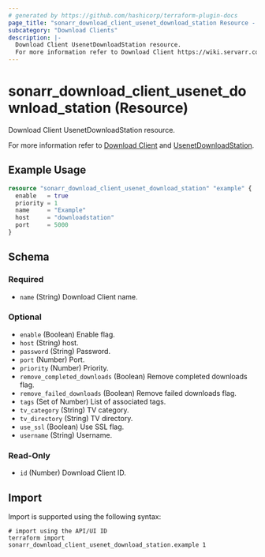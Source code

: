 ```yaml
---
# generated by https://github.com/hashicorp/terraform-plugin-docs
page_title: "sonarr_download_client_usenet_download_station Resource - terraform-provider-sonarr"
subcategory: "Download Clients"
description: |-
  Download Client UsenetDownloadStation resource.
  For more information refer to Download Client https://wiki.servarr.com/sonarr/settings#download-clients and UsenetDownloadStation https://wiki.servarr.com/sonarr/supported#usenetdownloadstation.
---
```


# sonarr_download_client_usenet_download_station (Resource)

<!-- subcategory:Download Clients -->Download Client UsenetDownloadStation resource.
For more information refer to [Download Client](https://wiki.servarr.com/sonarr/settings#download-clients) and [UsenetDownloadStation](https://wiki.servarr.com/sonarr/supported#usenetdownloadstation).

## Example Usage

```terraform
resource "sonarr_download_client_usenet_download_station" "example" {
  enable   = true
  priority = 1
  name     = "Example"
  host     = "downloadstation"
  port     = 5000
}
```

<!-- schema generated by tfplugindocs -->
## Schema

### Required

- `name` (String) Download Client name.

### Optional

- `enable` (Boolean) Enable flag.
- `host` (String) host.
- `password` (String) Password.
- `port` (Number) Port.
- `priority` (Number) Priority.
- `remove_completed_downloads` (Boolean) Remove completed downloads flag.
- `remove_failed_downloads` (Boolean) Remove failed downloads flag.
- `tags` (Set of Number) List of associated tags.
- `tv_category` (String) TV category.
- `tv_directory` (String) TV directory.
- `use_ssl` (Boolean) Use SSL flag.
- `username` (String) Username.

### Read-Only

- `id` (Number) Download Client ID.

## Import

Import is supported using the following syntax:

```shell
# import using the API/UI ID
terraform import sonarr_download_client_usenet_download_station.example 1
```
